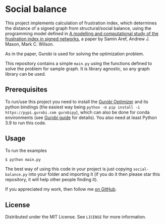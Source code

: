 # Social balance

This project implements calculation of frustration index, which determines the distance of a signed graph from structural/social balance, using the programming model defined in [A modelling and computational study of the frustration index in signed networks](https://arxiv.org/abs/1611.09030), a paper by Samin Aref, Andrew J. Mason, Mark C. Wilson.

As in the paper, Gurobi is used for solving the optimization problem.

This repository contains a simple `main.py` using the functions defined to
solve the problem for sample graph. It is library agnostic, so any graph
library can be used.

## Prerequisites

To run/use this project you need to install the [Gurobi Optimizer](https://www.gurobi.com/downloads/gurobi-optimizer-eula/) and its python bindings (the easiest way being `python -m pip install -i https://pypi.gurobi.com gurobipy`), which can also be done for conda environments (see [Gurobi guide](https://www.gurobi.com/documentation/9.1/quickstart_mac/cs_python_installation_opt.html) for details). You also need at least Python 3.9 to run this code.

## Usage

To run the examples

```python
$ python main.py
```

The best way of using this code in your project is just copying `social-balance.py` into your folder and importing it (if you do it then please star this repository, it will help other people finding it).

If you appreciated my work, then follow me [on GitHub](https://github.com/morpheusthewhite).

## License

Distributed under the MIT License. See `LICENSE` for more information.
